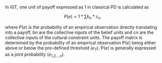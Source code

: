 In IGT, one unit of payoff expressed as 1 in classical PD is calculated as  

$$P(e) = 1 * \sum b_n * c_n \tag{1}$$

where P(_e_) is the probability of an empirical observation directly translating into a payoff, bn are the collective inputs of the belief units and cn are the collective inputs of the cultural constraint units. The payoff matrix is determined by the probability of an empirical observation P(_e_) being either above or below the pre-defined threshold (_e<sub>T</sub>_). P(_e_) is generally expressed as a joint probability (_e<sub>1,2,…n</sub>_). 
